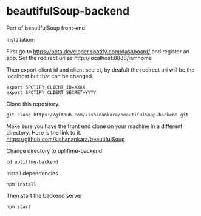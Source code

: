 # beautifulSoup-backend
Part of beautifulSoup front-end

Installation:

First go to https://beta.developer.spotify.com/dashboard/ and register an app.
Set the redirect uri as http://localhost:8888/iamhome

Then export client id and client secret, 
by deafult the redirect uri will be the localhost but that can be changed.

```
export SPOTIFY_CLIENT_ID=XXXX
export SPOTIFY_CLIENT_SECRET=YYYY
```

Clone this repository.

```
git clone https://github.com/kishanankara/beautifulSoup-backend.git
```

Make sure you have the front end clone on your machine in a different directory. Here is the link to it.
https://github.com/kishanankara/beautifulSoup

Change directory to upliftme-backend
```
cd upliftme-backend
```

Install dependencies

```
npm install
```

Then start the backend server

```
npm start
```
